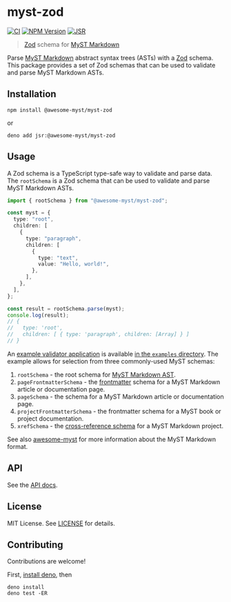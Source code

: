 # myst-zod

[![CI](https://github.com/awesome-myst/myst-zod/actions/workflows/test.yml/badge.svg)](https://github.com/awesome-myst/myst-zod/actions/workflows/test.yml)
[![NPM Version](https://img.shields.io/npm/v/%40awesome-myst/myst-zod?style=flat)](https://www.npmjs.com/package/@awesome-myst/myst-zod)
[![JSR](https://jsr.io/badges/@awesome-myst/myst-zod)](https://jsr.io/@awesome-myst/myst-zod)

> [Zod] schema for [MyST Markdown]

Parse [MyST Markdown] abstract syntax trees (ASTs) with a [Zod] schema. This
package provides a set of Zod schemas that can be used to validate and parse
MyST Markdown ASTs.

## Installation

```shell
npm install @awesome-myst/myst-zod
```

or

```shell
deno add jsr:@awesome-myst/myst-zod
```

## Usage

A Zod schema is a TypeScript type-safe way to validate and parse data. The
`rootSchema` is a Zod schema that can be used to validate and parse MyST
Markdown ASTs.

```typescript
import { rootSchema } from "@awesome-myst/myst-zod";

const myst = {
  type: "root",
  children: [
    {
      type: "paragraph",
      children: [
        {
          type: "text",
          value: "Hello, world!",
        },
      ],
    },
  ],
};

const result = rootSchema.parse(myst);
console.log(result);
// {
//   type: 'root',
//   children: [ { type: 'paragraph', children: [Array] } ]
// }
```

An
[example validator application](https://awesome-myst.github.io/myst-zod/examples/validator/)
is available
[in the `examples` directory](https://github.com/awesome-myst/myst-zod/blob/aaf48d575310e07d1c8795d935af3836f4d578be/examples/validator/index.html#L56-L62).
The example allows for selection from three commonly-used MyST schemas:

1. `rootSchema` - the root schema for
   [MyST Markdown AST](https://mystmd.org/spec).
2. `pageFrontmatterSchema` - the
   [frontmatter](https://mystmd.org/guide/frontmatter) schema for a MyST
   Markdown article or documentation page.
3. `pageSchema` - the schema for a MyST Markdown article or documentation page.
4. `projectFrontmatterSchema` - the frontmatter schema for a MyST book or
   project documentation.
5. `xrefSchema` - the
   [cross-reference schema](https://mystmd.org/guide/website-metadata#myst-xref-json)
   for a MyST Markdown project.

See also [awesome-myst] for more information about the MyST Markdown format.

## API

See the [API docs](https://jsr.io/@awesome-myst/myst-zod/doc).

## License

MIT License. See [LICENSE](./LICENSE.txt) for details.

## Contributing

Contributions are welcome!

First,
[install deno](https://docs.deno.com/runtime/getting_started/installation/),
then

```shell
deno install
deno test -ER
```

[awesome-myst]: https://github.com/awesome-myst/awesome-myst
[Zod]: https://zod.dev/
[MyST Markdown]: https://mystmd.org/
